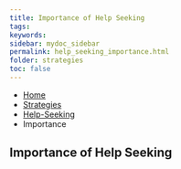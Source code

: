 ```yaml
---
title: Importance of Help Seeking
tags: 
keywords: 
sidebar: mydoc_sidebar
permalink: help_seeking_importance.html
folder: strategies
toc: false
---
```


<ul class="breadcrumb">
    <li><a href="index.html">Home</a></li>
    <li><a href="strategies.html">Strategies</a></li>
    <li><a href="strategies_help_seeking.html">Help-Seeking</a></li>
    <li class="active">Importance</li>
</ul>


## Importance of Help Seeking

